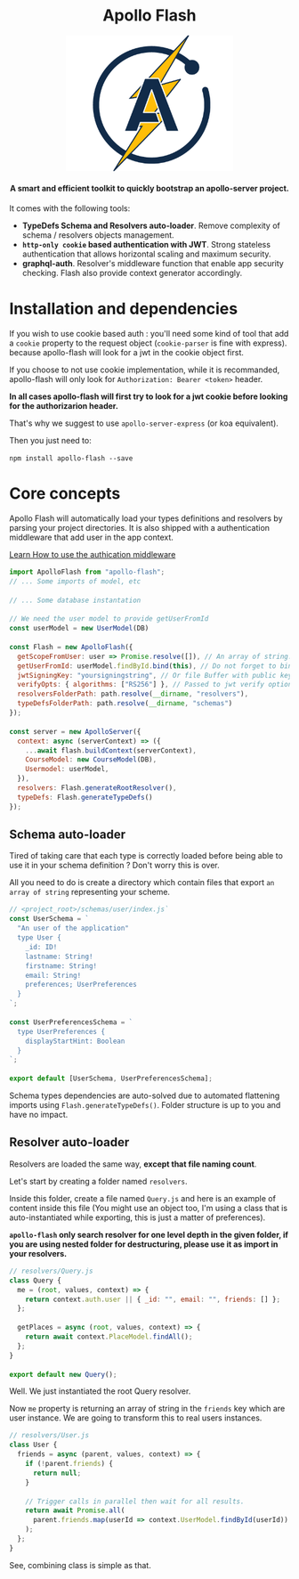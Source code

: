 <h1 align="center">
  Apollo Flash
</h1>
<p align="center">
    <img src="./docs/logo.png" alt="Logo Apollo Flash" width="300">
</p>
<h4 align="center">A smart and efficient toolkit to quickly bootstrap an apollo-server project.</h4>

It comes with the following tools:

- **TypeDefs Schema and Resolvers auto-loader**. Remove complexity of schema / resolvers objects management.
- **`http-only cookie` based authentication with JWT**. Strong stateless authentication that allows horizontal scaling and maximum security.
- **graphql-auth**. Resolver's middleware function that enable app security checking. Flash also provide context generator accordingly.

# Installation and dependencies

If you wish to use cookie based auth : you'll need some kind of tool that add a `cookie` property to the request object (`cookie-parser` is fine with express). because apollo-flash will look for a jwt in the cookie object first.

If you choose to not use cookie implementation, while it is recommanded, apollo-flash will only look for `Authorization: Bearer <token>` header.

**In all cases apollo-flash will first try to look for a jwt cookie before looking for the authorizarion header.**

That's why we suggest to use `apollo-server-express` (or koa equivalent).

Then you just need to:

`npm install apollo-flash --save`

# Core concepts

Apollo Flash will automatically load your types definitions and resolvers by parsing your project directories.
It is also shipped with a authentication middleware that add user in the app context.

[Learn How to use the authication middleware](./docs/authentication.md)

```js
import ApolloFlash from "apollo-flash";
// ... Some imports of model, etc

// ... Some database instantation

// We need the user model to provide getUserFromId
const userModel = new UserModel(DB)

const Flash = new ApolloFlash({
  getScopeFromUser: user => Promise.resolve([]), // An array of string.
  getUserFromId: userModel.findById.bind(this), // Do not forget to bind or wrap in order to maintain scope.
  jwtSigningKey: "yoursigningstring", // Or file Buffer with public key.
  verifyOpts: { algorithms: ["RS256"] }, // Passed to jwt verify option.
  resolversFolderPath: path.resolve(__dirname, "resolvers"),
  typeDefsFolderPath: path.resolve(__dirname, "schemas")
});

const server = new ApolloServer({
  context: async (serverContext) => ({
    ...await flash.buildContext(serverContext),
    CourseModel: new CourseModel(DB),
    Usermodel: userModel,
  }),
  resolvers: Flash.generateRootResolver(),
  typeDefs: Flash.generateTypeDefs()
});
```

## Schema auto-loader

Tired of taking care that each type is correctly loaded before being able to use it in your schema definition ? Don't worry this is over.

All you need to do is create a directory which contain files that export `an array of string` representing your scheme.

```js
// <project_root>/schemas/user/index.js`
const UserSchema = `
  "An user of the application"
  type User {
    _id: ID!
    lastname: String!
    firstname: String!
    email: String!
    preferences; UserPreferences
  }
`;

const UserPreferencesSchema = `
  type UserPreferences {
    displayStartHint: Boolean
  }
`;

export default [UserSchema, UserPreferencesSchema];
```

Schema types dependencies are auto-solved due to automated flattening imports using `Flash.generateTypeDefs()`.
Folder structure is up to you and have no impact.

## Resolver auto-loader

Resolvers are loaded the same way, **except that file naming count**.

Let's start by creating a folder named `resolvers`.

Inside this folder, create a file named `Query.js` and here is an example of content inside this file (You might use an object too, I'm using a class that is auto-instantiated while exporting, this is just a matter of preferences).

**`apollo-flash` only search resolver for one level depth in the given folder, if you are using nested folder for destructuring, please use it as import in your resolvers.**

```js
// resolvers/Query.js
class Query {
  me = (root, values, context) => {
    return context.auth.user || { _id: "", email: "", friends: [] };
  };

  getPlaces = async (root, values, context) => {
    return await context.PlaceModel.findAll();
  };
}

export default new Query();
```

Well. We just instantiated the root Query resolver.

Now `me` property is returning an array of string in the `friends` key which are user instance. We are going to transform this to real users instances.

```js
// resolvers/User.js
class User {
  friends = async (parent, values, context) => {
    if (!parent.friends) {
      return null;
    }

    // Trigger calls in parallel then wait for all results.
    return await Promise.all(
      parent.friends.map(userId => context.UserModel.findById(userId))
    );
  };
}
```

See, combining class is simple as that.
